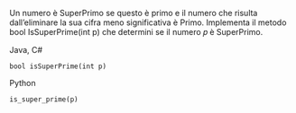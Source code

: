 Un numero è SuperPrimo se questo è primo e il numero che risulta dall’eliminare la sua cifra meno significativa è Primo. 
Implementa il metodo bool IsSuperPrime(int p) che determini se il numero 𝑝 è SuperPrimo.


Java, C#
````
bool isSuperPrime(int p)
````
Python
```
is_super_prime(p)
```
